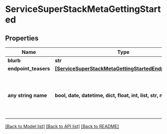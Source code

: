 # ServiceSuperStackMetaGettingStarted


## Properties
Name | Type | Description | Notes
------------ | ------------- | ------------- | -------------
**blurb** | **str** |  | 
**endpoint_teasers** | [**[ServiceSuperStackMetaGettingStartedEndpointTeaser]**](ServiceSuperStackMetaGettingStartedEndpointTeaser.md) |  | 
**any string name** | **bool, date, datetime, dict, float, int, list, str, none_type** | any string name can be used but the value must be the correct type | [optional]

[[Back to Model list]](../README.md#documentation-for-models) [[Back to API list]](../README.md#documentation-for-api-endpoints) [[Back to README]](../README.md)


